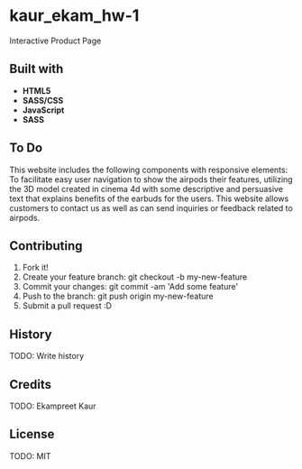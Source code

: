 # kaur_ekam_hw-1
Interactive Product Page


## Built with

- **HTML5**
- **SASS/CSS**
- **JavaScript**
- **SASS**

## To Do
This website includes the following components with responsive elements:
To facilitate easy user navigation to show the airpods their features, utilizing the 3D model created in cinema 4d with some descriptive and persuasive text that explains benefits of the earbuds for the users.
This website allows customers to contact us as well as can send inquiries or feedback related to airpods.

## Contributing

1. Fork it!
2. Create your feature branch: git checkout -b my-new-feature
3. Commit your changes: git commit -am 'Add some feature'
4. Push to the branch: git push origin my-new-feature
5. Submit a pull request :D

## History

TODO: Write history

## Credits

TODO: Ekampreet Kaur

## License

TODO: MIT
